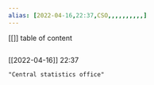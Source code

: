 ```yaml
---
alias: [2022-04-16,22:37,CSO,,,,,,,,,,]
---
```

[[]]
table of content
```toc
```

[[2022-04-16]] 22:37

```query
"Central statistics office"
```